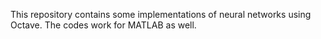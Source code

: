 This repository contains some implementations of neural networks using Octave. The codes work for MATLAB as well.
